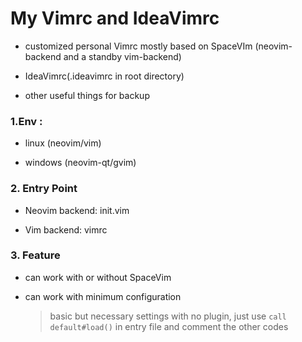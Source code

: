 
# My Vimrc and IdeaVimrc
- customized personal Vimrc mostly based on SpaceVIm (neovim-backend and a standby vim-backend)

- IdeaVimrc(.ideavimrc in root directory)

- other useful things for backup


### 1.Env :       
- linux   (neovim/vim)  

- windows (neovim-qt/gvim)


### 2. Entry Point

- Neovim backend: init.vim

- Vim backend: vimrc


### 3. Feature
- can work with or without SpaceVim

- can work with minimum configuration

  > basic but necessary settings with no plugin, just use `call default#load()` in entry file and comment the other codes

